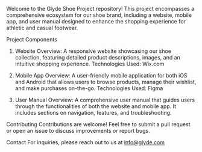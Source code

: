 Welcome to the Glyde Shoe Project repository! This project encompasses a comprehensive ecosystem for our shoe brand, including a website, mobile app, and user manual designed to enhance the shopping experience for athletic and casual footwear.

Project Components

1. Website
Overview: A responsive website showcasing our shoe collection, featuring detailed product descriptions, images, and an intuitive shopping experience.
Technologies Used: Wix.com

3. Mobile App
Overview: A user-friendly mobile application for both iOS and Android that allows users to browse products, manage their wishlist, and make purchases on-the-go.
Technologies Used: Figma

5. User Manual
Overview: A comprehensive user manual that guides users through the functionalities of both the website and mobile app. It includes sections on navigation, features, and troubleshooting.

Contributing
Contributions are welcome! Feel free to submit a pull request or open an issue to discuss improvements or report bugs.

Contact
For inquiries, please reach out to us at info@glyde.com

